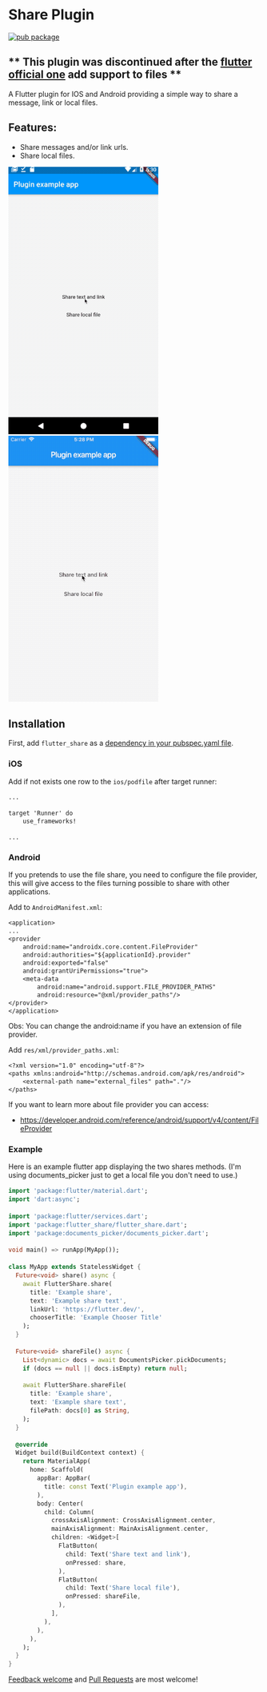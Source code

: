# Share Plugin

[![pub package](https://img.shields.io/pub/v/flutter_share.svg)](https://pub.dartlang.org/packages/flutter_share)

## ** This plugin was discontinued after the [flutter official one](https://pub.dev/packages/share) add support to files **

A Flutter plugin for IOS and Android providing a simple way to share a message, link or local files.

## Features:

* Share messages and/or link urls.
* Share local files.

![android](assets/gifs/flutter_share_android.gif) &nbsp; &nbsp; &nbsp;
&nbsp; ![ios](assets/gifs/flutter_share_ios.gif)

## Installation

First, add `flutter_share` as
a [dependency in your pubspec.yaml file](https://flutter.io/using-packages/).

### iOS

Add if not exists one row to the `ios/podfile` after target runner:

```
...

target 'Runner' do
    use_frameworks!

...
```

### Android

If you pretends to use the file share, you need to configure the file provider, this will give
access to the files turning possible to share with other applications.

Add to `AndroidManifest.xml`:

```
<application>
...
<provider
    android:name="androidx.core.content.FileProvider"
    android:authorities="${applicationId}.provider"
    android:exported="false"
    android:grantUriPermissions="true">
    <meta-data
        android:name="android.support.FILE_PROVIDER_PATHS"
        android:resource="@xml/provider_paths"/>
</provider>
</application>
```

Obs: You can change the android:name if you have an extension of file provider.

Add `res/xml/provider_paths.xml`:

```
<?xml version="1.0" encoding="utf-8"?>
<paths xmlns:android="http://schemas.android.com/apk/res/android">
    <external-path name="external_files" path="."/>
</paths>
```

If you want to learn more about file provider you can access:

- https://developer.android.com/reference/android/support/v4/content/FileProvider

### Example

Here is an example flutter app displaying the two shares methods. (I'm using documents_picker just
to get a local file you don't need to use.)

```dart
import 'package:flutter/material.dart';
import 'dart:async';

import 'package:flutter/services.dart';
import 'package:flutter_share/flutter_share.dart';
import 'package:documents_picker/documents_picker.dart';

void main() => runApp(MyApp());

class MyApp extends StatelessWidget {
  Future<void> share() async {
    await FlutterShare.share(
      title: 'Example share',
      text: 'Example share text',
      linkUrl: 'https://flutter.dev/',
      chooserTitle: 'Example Chooser Title'
    );
  }

  Future<void> shareFile() async {
    List<dynamic> docs = await DocumentsPicker.pickDocuments;
    if (docs == null || docs.isEmpty) return null;

    await FlutterShare.shareFile(
      title: 'Example share',
      text: 'Example share text',
      filePath: docs[0] as String,
    );
  }

  @override
  Widget build(BuildContext context) {
    return MaterialApp(
      home: Scaffold(
        appBar: AppBar(
          title: const Text('Plugin example app'),
        ),
        body: Center(
          child: Column(
            crossAxisAlignment: CrossAxisAlignment.center,
            mainAxisAlignment: MainAxisAlignment.center,
            children: <Widget>[
              FlatButton(
                child: Text('Share text and link'),
                onPressed: share,
              ),
              FlatButton(
                child: Text('Share local file'),
                onPressed: shareFile,
              ),
            ],
          ),
        ),
      ),
    );
  }
}
```

[Feedback welcome](https://github.com/lubritto/flutter_share/issues) and
[Pull Requests](https://github.com/lubritto/flutter_share/pulls) are most welcome!
